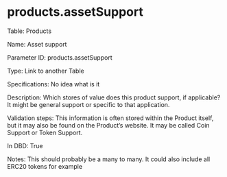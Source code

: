 # products.assetSupport

Table: Products

Name: Asset support

Parameter ID: products.assetSupport

Type: Link to another Table

Specifications: No idea what is it

Description: Which stores of value does this product support, if applicable? It might be general support or specific to that application. 

Validation steps: This information is often stored within the Product itself, but it may also be found on the Product’s website. It may be called Coin Support or Token Support.

In DBD: True

Notes: This should probably be a many to many. It could also include all ERC20 tokens for example

